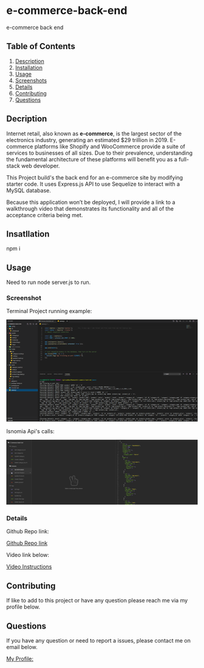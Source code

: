 # e-commerce-back-end
e-commerce back end

## Table of Contents
 1. [Description](#description)
 1. [Installation](#installation)
 1. [Usage](#usage)
 1. [Screenshots](#screenshots)
 1. [Details](#details)
 1. [Contributing](#contributing)
 1. [Questions](#questions)

 ## Decription

Internet retail, also known as **e-commerce**, is the largest sector of the electronics industry, generating an estimated $29 trillion in 2019. E-commerce platforms like Shopify and WooCommerce provide a suite of services to businesses of all sizes. Due to their prevalence, understanding the fundamental architecture of these platforms will benefit you as a full-stack web developer.

This Project build's the back end for an e-commerce site by modifying starter code. It uses  Express.js API to use Sequelize to interact with a MySQL database.

Because this application won’t be deployed, I will provide a link to a walkthrough video that demonstrates its functionality and all of the acceptance criteria being met. 

 ## Insatllation

 npm i

 ## Usage

 Need to run node server.js to run.

### Screenshot

Terminal Project running example:

![Screenshot](./images/Ecomserverrunning.png)

Isnomia Api's calls:

![Screenshot](./images/insomiaEcomAPI.png)

### Details

Github Repo link:

[Github Repo link](https://github.com/eloy522752868/e-commerce-back-end)

Video link below:

[Video Instructions](https://drive.google.com/file/d/1Ue5AHOt1Z-hKyms1q5wCGq8baHyzJpSM/view)

 ## Contributing

If like to add to this project or have any question please reach me via my profile below.

 ## Questions

If you have any question or need to report a issues, please contact me on email below.

[My Profile:](https://github.com/eloy522752868)

